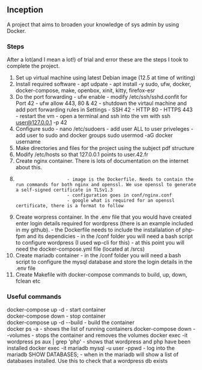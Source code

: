 <h2>Inception</h2>
A project that aims to broaden your knowledge of sys admin by using Docker.
<h3>Steps</h3>
After a lot(and I mean a lot!) of trial and error these are the steps I took to complete the project.  

1. Set up virtual machine using latest Debian image (12.5 at time of writing)
2. Install required software - apt udpate
                             - apt install -y sudo, ufw, docker, docker-compose, make, openbox, xinit, kitty, firefox-esr
3. Do the port forwarding - ufw enable
                          - modify /etc/ssh/sshd.confit for Port 42
                          - ufw allow 443, 80 & 42
                          - shutdown the virtaul machine and add port forwarding rules in Settings
                             - SSH 42
                             - HTTP 80
                             - HTTPS 443
                         - restart the vm
                         - open a terminal and ssh into the vm with ssh user@127.0.0.1 -p 42
4. Configure sudo - nano /etc/sudoers
                  - add user ALL to user priveleges
                  - add user to sudo and docker groups sudo usermod -aG docker username
5. Make directories and files for the project using the subject pdf structure
7. Modify /etc/hosts so that 127.0.0.1 points to user.42.fr
8. Create nginx container. There is lots of documentation on the internet about this.
9.                        - image is the Dockerfile. Needs to contain the run commands for both nginx and openssl. We use openssl to generate a self-signed certificate in TLSv1.3
                          - configuration goes in conf/nginx.conf
                          - google what is required for an openssl certificate, there is a format to follow
10. Create worpress container. In the .env file that you would have created enter login details required for wordpress (there is an example included in my github).
                - the Dockerfile needs to include the installalation of php-fpm and its dependicies
                - in the /conf folder you will need a bash script to configure wordpress (I used wp-cli for this)
                - at this point you will need the docker-compose.yml file (located at /srcs)
12. Create mariadb container - in the /conf folder you will need a bash script to configure the mysql database and store the login details in the .env file
13. Create Makefile with docker-compose commands to build, up, down, fclean etc

<h3>Useful commands</h3>
docker-compose up -d - start container<br>
docker-compose down - stop container<br>
docker-compose up -d --build - build the container<br>  
docker ps -a - shows the list of running containers  
docker-compose down --volumes - stops the container and removes the volumes
docker exec -it wordpress ps aux | grep 'php' - shows that wordpress and php have been installed
docker exec -it mariadb mysql -u user -ppwd - log into the mariadb
SHOW DATABASES; - when in the mariadb will show a list of databases installed. Use this to check that a wordpress db exists
